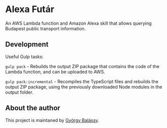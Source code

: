 # Alexa Futár

An AWS Lambda function and Amazon Alexa skill that allows querying Budapest public transport information.


## Development

Useful Gulp tasks:

`gulp pack` - Rebuilds the output ZIP package that contains the code of the Lambda function, and can be uploaded to AWS.

`gulp pack:incremental` - Recompiles the TypeScript files and rebuilds the output ZIP package, using the previously downloaded Node modules in the output folder.  


## About the author

This project is maintaned by [György Balássy](http://gyorgybalassy.wordpress.com).
